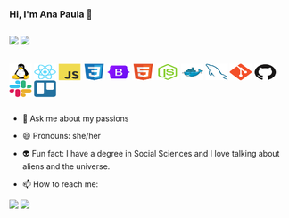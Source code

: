 
### Hi, I'm Ana Paula 👋

##          

<img width="45%" src="https://github-readme-stats.vercel.app/api?username=apaulagrs&count_private=true&show_icons=true&theme=cobalt"> <img width="40%" src="https://github-readme-stats.vercel.app/api/top-langs/?username=apaulagrs&layout=compact&theme=cobalt">

<div style="display: inline_block"><br>
  <img align="center" alt="Ana-LINUX" height="30" width="40" src="https://raw.githubusercontent.com/devicons/devicon/master/icons/linux/linux-original.svg">
  <img align="center" alt="Ana-REACT" height="30" width="40" src="https://raw.githubusercontent.com/devicons/devicon/master/icons/react/react-original.svg">
  <img align="center" alt="Ana-JS" height="30" width="40" src="https://raw.githubusercontent.com/devicons/devicon/master/icons/javascript/javascript-original.svg">
  <img align="center" alt="Ana-CSS" height="30" width="40" src="https://raw.githubusercontent.com/devicons/devicon/master/icons/css3/css3-original.svg">
  <img align="center" alt="Ana-BOOTSTRAP" height="30" width="40" src="https://raw.githubusercontent.com/devicons/devicon/master/icons/bootstrap/bootstrap-original.svg">
  <img align="center" alt="Ana-HTML" height="30" width="40" src="https://raw.githubusercontent.com/devicons/devicon/master/icons/html5/html5-original.svg">
  <img align="center" alt="Ana-NODE.JS" height="30" width="40" src="https://raw.githubusercontent.com/devicons/devicon/master/icons/nodejs/nodejs-original.svg">
  <img align="center" alt="Ana-DOCKER" height="30" width="40" src="https://github.com/devicons/devicon/blob/master/icons/docker/docker-original.svg">
  <img align="center" alt="Ana-MYSQL" height="30" width="40" src="https://raw.githubusercontent.com/devicons/devicon/master/icons/mysql/mysql-original.svg">
  <img align="center" alt="Ana-GIT" height="30" width="40" src="https://raw.githubusercontent.com/devicons/devicon/master/icons/git/git-original.svg">
  <img align="center" alt="Ana-GITHUB" height="30" width="40" src="https://raw.githubusercontent.com/devicons/devicon/master/icons/github/github-original.svg">
  <img align="center" alt="Ana-SLACK" height="30" width="40" src="https://raw.githubusercontent.com/devicons/devicon/master/icons/slack/slack-original.svg">
  <img align="center" alt="Ana-TRELLO" height="30" width="40" src="https://raw.githubusercontent.com/devicons/devicon/master/icons/trello/trello-plain.svg">
</div>

##        

- 💬 Ask me about my passions

- 😄 Pronouns: she/her

- 👽 Fun fact: I have a degree in Social Sciences and I love talking about aliens and the universe.

- 📫 How to reach me:
<div> 
  <a href="https://www.linkedin.com/in/apaulagrs/" target="_blank"><img src="https://img.shields.io/badge/-LinkedIn-%230077B5?style=for-the-badge&logo=linkedin&logoColor=white" target="_blank"></a> 
  <a href = "mailto:paulaaguiars16@gmail.com"><img src="https://img.shields.io/badge/-Gmail-%23333?style=for-the-badge&logo=gmail&logoColor=white" target="_blank"></a>
</div>

##

